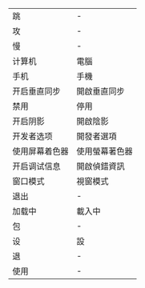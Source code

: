 |||
|---|---|
|跳|-|
|攻|-|
|慢|-|
|计算机|電腦|
|手机|手機|
|开启垂直同步|開啟垂直同步|
|禁用|停用|
|开启阴影|開啟陰影|
|开发者选项|開發者選項|
|使用屏幕着色器|使用螢幕著色器|
|开启调试信息|開啟偵錯資訊|
|窗口模式|視窗模式|
|退出|-|
|加载中|載入中|
|包|-|
|设|設|
|退|-|
|使用|-|
